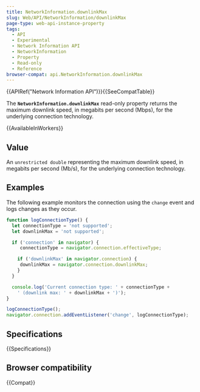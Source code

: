 ```yaml
---
title: NetworkInformation.downlinkMax
slug: Web/API/NetworkInformation/downlinkMax
page-type: web-api-instance-property
tags:
  - API
  - Experimental
  - Network Information API
  - NetworkInformation
  - Property
  - Read-only
  - Reference
browser-compat: api.NetworkInformation.downlinkMax
---
```

{{APIRef("Network Information API")}}{{SeeCompatTable}}

The **`NetworkInformation.downlinkMax`** read-only property
returns the maximum downlink speed, in megabits per second (Mbps), for the underlying
connection technology.

{{AvailableInWorkers}}

## Value

An `unrestricted double` representing the maximum downlink speed, in megabits per second (Mb/s), for the underlying connection technology.

## Examples

The following example monitors the connection using the `change` event and
logs changes as they occur.

```js
function logConnectionType() {
  let connectionType = 'not supported';
  let downlinkMax = 'not supported';

  if ('connection' in navigator) {
     connectionType = navigator.connection.effectiveType;

    if ('downlinkMax' in navigator.connection) {
     downlinkMax = navigator.connection.downlinkMax;
    }
  }

  console.log('Current connection type: ' + connectionType +
    ' (downlink max: ' + downlinkMax + ')');
}

logConnectionType();
navigator.connection.addEventListener('change', logConnectionType);
```

## Specifications

{{Specifications}}

## Browser compatibility

{{Compat}}

